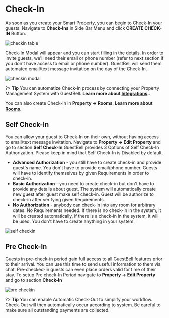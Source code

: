 # Check-In

As soon as you create your Smart Property, you can begin to Check-In your guests. Navigate to **Check-Ins** in Side Bar Menu and click **CREATE CHECK-IN** Button.

![checkin table](https://static.guestbell.com/img/docs/checkins/checkinsTable.jpg)

Check-In Modal will appear and you can start filling in the details. In order to invite guests, we'll need their email or phone number (refer to next section if you don't have access to email or phone number). GuestBell will send them automated email/text message invitation on the day of the Check-In.

![checkin modal](https://static.guestbell.com/img/docs/checkins/checkins.jpg)

?> **Tip** You can automatize Check-In process by connecting your Property Management System with GuestBell. **Learn more about [Integrations](integrations.md).**.

You can also create Check-In in **Property -> Rooms**. **Learn more about [Rooms](rooms.md).**

## Self Check-In

You can allow your guest to Check-In on their own, without having access to email/text message invitation. Navigate to **Property -> Edit Property** and go to section **Self Check-In**
GuestBell provides 3 Options of Self Check-In Authorization. Please keep in mind that Self Check-In is Disabled by default.

- **Advanced Authorization** - you still have to create check-in and provide guest's name. You don't have to provide email/phone number. Guests will have to identify themselves by given Requirements in order to check-in.
- **Basic Authorization** - you need to create check-in but don't have to provide any details about guest. The system will automatically create new guest after guest make self check-in. Guest will be authorize to check-in after verifying given Requirements.
- **No Authorization** - anybody can check-in into any room for arbitrary dates. No Requirements needed. If there is no check-in in the system, it will be created automatically, if there is a check-in in the system, it will be used. You don't have to create anything in your system.

![self checkin](https://static.guestbell.com/img/docs/checkins/selfcheckins.jpg)

## Pre Check-In

Guests in pre-check-in period gain full access to all GuestBell features prior to their arrival. You can use this time to send useful information to them via chat. Pre-checked-in guests can even place orders valid for time of their stay. To setup Pre check-In Period navigate to **Property -> Edit Property** and go to section **Check-In**

![pre checkin](https://static.guestbell.com/img/docs/checkins/precheckins.jpg)

?> **Tip** You can enable Automatic Check-Out to simplify your workflow. Check-Out will then automatically occur according to system. Be careful to make sure all outstanding payments are collected.
